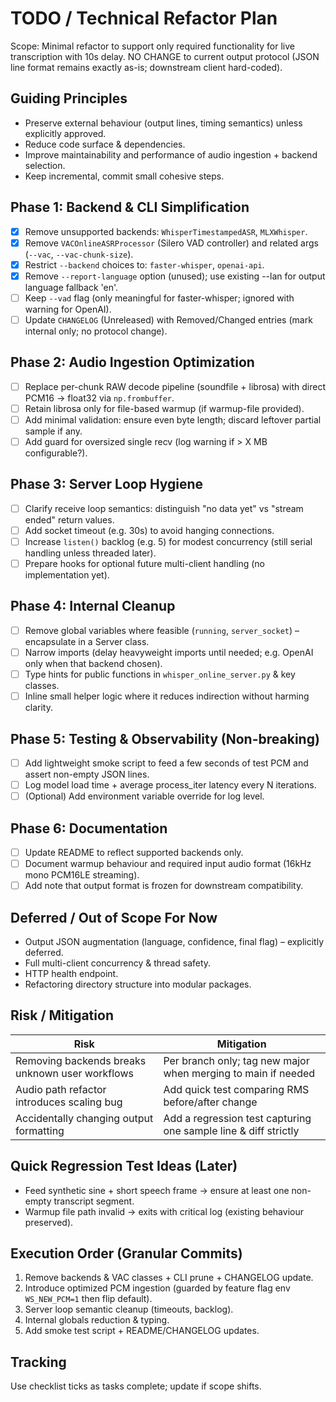 # TODO / Technical Refactor Plan

Scope: Minimal refactor to support only required functionality for live transcription with 10s delay. NO CHANGE to current output protocol (JSON line format remains exactly as-is; downstream client hard-coded).

## Guiding Principles
- Preserve external behaviour (output lines, timing semantics) unless explicitly approved.
- Reduce code surface & dependencies.
- Improve maintainability and performance of audio ingestion + backend selection.
- Keep incremental, commit small cohesive steps.

## Phase 1: Backend & CLI Simplification
- [x] Remove unsupported backends: `WhisperTimestampedASR`, `MLXWhisper`.
- [x] Remove `VACOnlineASRProcessor` (Silero VAD controller) and related args (`--vac`, `--vac-chunk-size`).
- [x] Restrict `--backend` choices to: `faster-whisper`, `openai-api`.
- [x] Remove `--report-language` option (unused); use existing --lan for output language fallback 'en'.
- [ ] Keep `--vad` flag (only meaningful for faster-whisper; ignored with warning for OpenAI).
- [ ] Update `CHANGELOG` (Unreleased) with Removed/Changed entries (mark internal only; no protocol change).

## Phase 2: Audio Ingestion Optimization
- [ ] Replace per-chunk RAW decode pipeline (soundfile + librosa) with direct PCM16 → float32 via `np.frombuffer`.
- [ ] Retain librosa only for file-based warmup (if warmup-file provided).
- [ ] Add minimal validation: ensure even byte length; discard leftover partial sample if any.
- [ ] Add guard for oversized single recv (log warning if > X MB configurable?).

## Phase 3: Server Loop Hygiene
- [ ] Clarify receive loop semantics: distinguish "no data yet" vs "stream ended" return values.
- [ ] Add socket timeout (e.g. 30s) to avoid hanging connections.
- [ ] Increase `listen()` backlog (e.g. 5) for modest concurrency (still serial handling unless threaded later).
- [ ] Prepare hooks for optional future multi-client handling (no implementation yet).

## Phase 4: Internal Cleanup
- [ ] Remove global variables where feasible (`running`, `server_socket`) – encapsulate in a Server class.
- [ ] Narrow imports (delay heavyweight imports until needed; e.g. OpenAI only when that backend chosen).
- [ ] Type hints for public functions in `whisper_online_server.py` & key classes.
- [ ] Inline small helper logic where it reduces indirection without harming clarity.

## Phase 5: Testing & Observability (Non-breaking)
- [ ] Add lightweight smoke script to feed a few seconds of test PCM and assert non-empty JSON lines.
- [ ] Log model load time + average process_iter latency every N iterations.
- [ ] (Optional) Add environment variable override for log level.

## Phase 6: Documentation
- [ ] Update README to reflect supported backends only.
- [ ] Document warmup behaviour and required input audio format (16kHz mono PCM16LE streaming).
- [ ] Add note that output format is frozen for downstream compatibility.

## Deferred / Out of Scope For Now
- Output JSON augmentation (language, confidence, final flag) – explicitly deferred.
- Full multi-client concurrency & thread safety.
- HTTP health endpoint.
- Refactoring directory structure into modular packages.

## Risk / Mitigation
| Risk | Mitigation |
|------|------------|
| Removing backends breaks unknown user workflows | Per branch only; tag new major when merging to main if needed |
| Audio path refactor introduces scaling bug | Add quick test comparing RMS before/after change |
| Accidentally changing output formatting | Add a regression test capturing one sample line & diff strictly |

## Quick Regression Test Ideas (Later)
- Feed synthetic sine + short speech frame → ensure at least one non-empty transcript segment.
- Warmup file path invalid → exits with critical log (existing behaviour preserved).

## Execution Order (Granular Commits)
1. Remove backends & VAC classes + CLI prune + CHANGELOG update.
2. Introduce optimized PCM ingestion (guarded by feature flag env `WS_NEW_PCM=1` then flip default).
3. Server loop semantic cleanup (timeouts, backlog).
4. Internal globals reduction & typing.
5. Add smoke test script + README/CHANGELOG updates.

## Tracking
Use checklist ticks as tasks complete; update if scope shifts.

